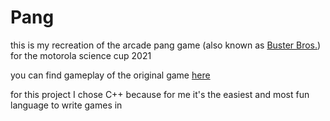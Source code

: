# Pang

this is my recreation of the arcade pang game (also known as [Buster Bros.](https://en.wikipedia.org/wiki/Buster_Bros.)) for the motorola science cup 2021

you can find gameplay of the original game [here](https://www.youtube.com/watch?v=UyhP6uLk9Fg)

for this project I chose C++ because for me it's the easiest and most fun language to write games in
